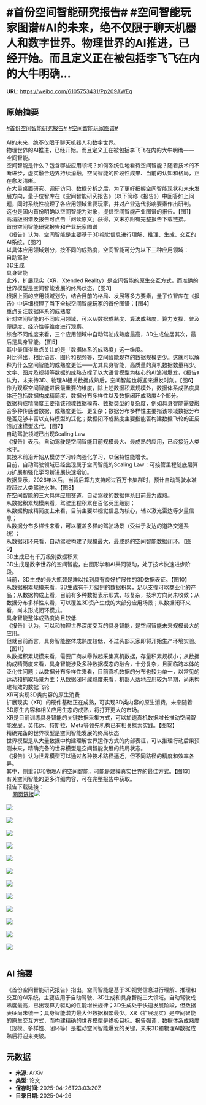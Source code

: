# #首份空间智能研究报告# #空间智能玩家图谱#AI的未来，绝不仅限于聊天机器人和数字世界。物理世界的AI推进，已经开始。而且定义正在被包括李飞飞在内的大牛明确...

**URL**: https://weibo.com/6105753431/Pp209AWEq

## 原始摘要

<a href="https://m.weibo.cn/search?containerid=231522type%3D1%26t%3D10%26q%3D%23%E9%A6%96%E4%BB%BD%E7%A9%BA%E9%97%B4%E6%99%BA%E8%83%BD%E7%A0%94%E7%A9%B6%E6%8A%A5%E5%91%8A%23&amp;extparam=%23%E9%A6%96%E4%BB%BD%E7%A9%BA%E9%97%B4%E6%99%BA%E8%83%BD%E7%A0%94%E7%A9%B6%E6%8A%A5%E5%91%8A%23" data-hide=""><span class="surl-text">#首份空间智能研究报告#</span></a> <a href="https://m.weibo.cn/search?containerid=231522type%3D1%26t%3D10%26q%3D%23%E7%A9%BA%E9%97%B4%E6%99%BA%E8%83%BD%E7%8E%A9%E5%AE%B6%E5%9B%BE%E8%B0%B1%23&amp;extparam=%23%E7%A9%BA%E9%97%B4%E6%99%BA%E8%83%BD%E7%8E%A9%E5%AE%B6%E5%9B%BE%E8%B0%B1%23" data-hide=""><span class="surl-text">#空间智能玩家图谱#</span></a><br><br>AI的未来，绝不仅限于聊天机器人和数字世界。<br>物理世界的AI推进，已经开始。而且定义正在被包括李飞飞在内的大牛明确——<br>空间智能。<br>空间智能是什么？包含哪些应用领域？如何系统性地看待空间智能？随着技术的不断进步，虚实融合边界持续消融，空间智能的阶段性成果、当前的认知和格局，正在愈发清晰。<br>在大量桌面研究、调研访问、数据分析之后，为了更好把握空间智能现状和未来发展方向，量子位智库在《空间智能研究报告》（以下简称《报告》）中回答如上问题，同时系统性梳理了各应用领域重要玩家，并对产业迭代影响要素作出研判。<br>这也是国内首份明确以空间智能为对象，提供空间智能产业图谱的报告。【图1】<br>高清版图谱及报告可点击「阅读原文」获得，文末亦附有完整报告下载链接。<br>首份空间智能研究报告和产业玩家图谱<br>《报告》认为，空间智能是主要基于3D视觉信息进行理解、推理、生成、交互的AI系统。【图2】<br>以具体应用领域划分，按不同的成熟度，空间智能可分为以下三种应用领域：<br>自动驾驶<br>3D生成<br>具身智能<br>此外，扩展现实（XR，Xtended Reality）是空间智能的原生交互方式，而准确的世界模型是空间智能发展的终局状态。【图3】<br>根据上面的应用领域划分，结合目前的格局、发展等多方要素，量子位智库在《报告》中详细梳理了当下全球空间智能玩家的首份图谱：【图4】<br>重点关注数据体系的成熟度<br>针对空间智能的不同应用领域，可以从数据成熟度、算法成熟度、算力支撑、普及便捷度、经济性等维度进行观察。<br>综合不同维度来看，三个应用领域中自动驾驶成熟度最高，3D生成位居其次，最后是具身智能。【图5】<br>其中最值得重点关注的是「数据体系的成熟度」这一维度。<br>对比得出，相比语言、图片和视频等，空间智能现存的数据规模更少。这就可以解释为什么空间智能的成熟度更低——尤其具身智能，高质量的真机数据数量稀少。<br>文字、图片及视频等数据的成熟支撑了以大语言模型为核心的AI浪潮爆发，《报告》认为，未来待3D、物理AI相关数据成熟后，空间智能也将迎来爆发时刻。【图6】<br>作为观察空间智能进展最重要的维度，除上述数据积累规模外，数据体系成熟度具体还包括数据构成精简度、数据分布多样性以及数据闭环成熟度4个部分。<br>数据构成精简度主要指该领域数据模态、数据类型的复杂度，例如具身智能需要融合多种传感器数据，成熟度更低、更复杂；数据分布多样性主要指该领域数据分布是否足够丰富以支持模型的泛化；数据闭环成熟度主要指能否构建数据飞轮的正反馈加速模型迭代。【图7】<br>自动驾驶领域已出现Scaling Law<br>《报告》表示，自动驾驶是空间智能目前规模最大、最成熟的应用，已经接近人类水平。<br>其技术前沿开始从模仿学习转向强化学习，以保持性能增长。<br>目前，自动驾驶领域已经出现属于空间智能的Scaling Law：可接管里程随底层算力扩展和强化学习新进展快速增加。<br>数据显示，2026年以后，当背后算力支持超过百万卡集群时，预计自动驾驶水准将超过人类驾驶水准。【图8】<br>在空间智能的三大具体应用赛道，自动驾驶的数据体系目前最为成熟。<br>从数据积累规模来看，驾驶里程积累在百亿英里级别；<br>从数据构成精简度上来看，目前主要以视觉信息为核心，辅以激光雷达等少量信息；<br>从数据分布多样性来看，可以覆盖多样的驾驶场景（受益于发达的道路交通系统）；<br>从数据闭环来看，自动驾驶构建了规模最大、最成熟的空间智能数据闭环。【图9】<br>3D生成已有千万级别数据积累<br>3D生成是数字世界的空间智能，由图形学和AI共同驱动，处于技术快速进步阶段。<br>当前，3D生成的最大瓶颈是难以找到具有良好扩展性的3D数据表征。【图10】<br>从数据积累规模来看，3D生成有千万级别的数据积累，足以支撑可以商业化的产品；从数据构成上看，目前有多种数据表示形式，较复杂，技术方向尚未收敛；从数据分布多样性来看，可以覆盖3D资产生成的大部分应用场景；从数据闭环来看，尚未形成闭环模式。<br>具身智能整体成熟度尚且较低<br>《报告》认为，可以和物理世界深度交互的具身智能，是空间智能未来规模最大的应用。<br>但就目前而言，具身智能整体成熟度较低，不过头部玩家即将开始生产环境实验。【图11】<br>从数据积累规模来看，需要厂商从零做起采集真机数据，存量积累规模小；从数据构成精简度来看，具身智能涉及多种数据模态的融合，十分复杂，且面临跨本体的泛化性问题；从数据分布多样性来看，目前真机数据的分布也较为单一，以常见的运动和抓取场景为主；从数据闭环成熟度来看，机器人落地应用较为早期，尚未构建有效的数据飞轮<br>XR可实现3D类内容的原生消费<br>扩展现实（XR）的硬件基础正在成熟，可实现3D类内容的原生消费，未来随着3D原生内容和相关应用生态的成熟，将打开更大的市场。<br>XR是目前训练具身智能的关键数据采集方式，可以加速真机数据增长推动空间智能发展。英伟达、特斯拉、Meta等领先机构已有相关探索实践。【图12】<br>精确完备的世界模型是空间智能发展的终局状态<br>世界模型是从大量数据中构建理解世界运作方式的内部表征，可以推理行动后果预测未来，精确完备的世界模型是空间智能发展的终局状态。<br>《报告》认为世界模型可以通过各种技术路径逼近，但不同路径的精度和效率各异。<br>其中，侧重3D和物理AI的空间智能，可能是建模真实世界的最佳方式。【图13】<br>有关空间智能的更多详细内容，可在完整报告中获取。<br>报告下载链接：<br><a href="https://weibo.cn/sinaurl?u=https%3A%2F%2Fjkhbjkhb.feishu.cn%2Fwiki%2FW5D7wuDcbiPXDLkaRLQcAJpOn8f" data-hide=""><span class="url-icon"><img style="width: 1rem;height: 1rem" src="https://h5.sinaimg.cn/upload/2015/09/25/3/timeline_card_small_web_default.png" referrerpolicy="no-referrer"></span><span class="surl-text">网页链接</span></a><img style="" src="https://tvax1.sinaimg.cn/large/006Fd7o3gy1i0u3nyraalj30u00guk4j.jpg" referrerpolicy="no-referrer"><br><br><img style="" src="https://tvax4.sinaimg.cn/large/006Fd7o3gy1i0u3nxrbpfj30u00gwgs9.jpg" referrerpolicy="no-referrer"><br><br><img style="" src="https://tvax4.sinaimg.cn/large/006Fd7o3gy1i0u3nxyunoj30u00gw79s.jpg" referrerpolicy="no-referrer"><br><br><img style="" src="https://tvax4.sinaimg.cn/large/006Fd7o3gy1i0u3ny6lv2j30u00gwds0.jpg" referrerpolicy="no-referrer"><br><br><img style="" src="https://tvax2.sinaimg.cn/large/006Fd7o3gy1i0u3nxzjmmj30u00gw49n.jpg" referrerpolicy="no-referrer"><br><br><img style="" src="https://tvax2.sinaimg.cn/large/006Fd7o3gy1i0u3nxestfj30u00gw449.jpg" referrerpolicy="no-referrer"><br><br><img style="" src="https://tvax3.sinaimg.cn/large/006Fd7o3gy1i0u3ny4k93j30u00gwwpn.jpg" referrerpolicy="no-referrer"><br><br><img style="" src="https://tvax2.sinaimg.cn/large/006Fd7o3gy1i0u3nxoze6j30u00gw7bs.jpg" referrerpolicy="no-referrer"><br><br><img style="" src="https://tvax2.sinaimg.cn/large/006Fd7o3gy1i0u3ny2jyxj30u00gwn5x.jpg" referrerpolicy="no-referrer"><br><br><img style="" src="https://tvax2.sinaimg.cn/large/006Fd7o3gy1i0u3nxxcj6j30u00gwtgs.jpg" referrerpolicy="no-referrer"><br><br><img style="" src="https://tvax2.sinaimg.cn/large/006Fd7o3gy1i0u3nyc86nj30u00gwk1f.jpg" referrerpolicy="no-referrer"><br><br><img style="" src="https://tvax4.sinaimg.cn/large/006Fd7o3gy1i0u3nxkk3fj30u00gwjz5.jpg" referrerpolicy="no-referrer"><br><br><img style="" src="https://tvax4.sinaimg.cn/large/006Fd7o3gy1i0u3nyaxenj30u00gwn8c.jpg" referrerpolicy="no-referrer"><br><br>

## AI 摘要

《首份空间智能研究报告》指出，空间智能是基于3D视觉信息进行理解、推理和交互的AI系统，主要应用于自动驾驶、3D生成和具身智能三大领域。自动驾驶成熟度最高，已出现算力驱动的性能增长规律；3D生成处于快速发展阶段，但数据表征尚未统一；具身智能潜力最大但数据积累最少。XR（扩展现实）是空间智能的原生交互方式，而构建精确的世界模型是终极目标。报告强调，数据体系成熟度（规模、多样性、闭环等）是推动空间智能爆发的关键，未来3D和物理AI数据成熟后将迎来突破。

## 元数据

- **来源**: ArXiv
- **类型**: 论文
- **保存时间**: 2025-04-26T23:03:20Z
- **目录日期**: 2025-04-26
